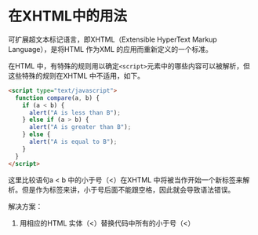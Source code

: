 # 在XHTML中的用法

可扩展超文本标记语言，即XHTML（Extensible HyperText Markup Language），是将HTML 作为XML 的应用而重新定义的一个标准。

在HTML 中，有特殊的规则用以确定`<script>`元素中的哪些内容可以被解析，但这些特殊的规则在XHTML 中不适用，如下。

```html
<script type="text/javascript">
  function compare(a, b) {
    if (a < b) {
      alert("A is less than B");
    } else if (a > b) {
      alert("A is greater than B");
    } else {
      alert("A is equal to B");
    }
  }
</script>
```

这里比较语句a < b 中的小于号（<）在XHTML 中将被当作开始一个新标签来解析。但是作为标签来讲，小于号后面不能跟空格，因此就会导致语法错误。

解决方案：

1. 用相应的HTML 实体（<）替换代码中所有的小于号（<）
